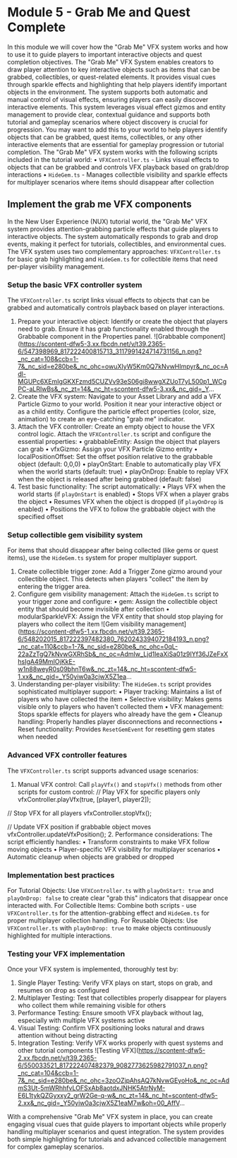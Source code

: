 # Module 5 - Grab Me and Quest Complete

In this module we will cover how the "Grab Me" VFX system works and how to use it to guide players to important interactive objects and quest completion objectives. The "Grab Me" VFX System enables creators to draw player attention to key interactive objects such as items that can be grabbed, collectibles, or quest-related elements. It provides visual cues through sparkle effects and highlighting that help players identify important objects in the environment. The system supports both automatic and manual control of visual effects, ensuring players can easily discover interactive elements. This system leverages visual effect gizmos and entity management to provide clear, contextual guidance and supports both tutorial and gameplay scenarios where object discovery is crucial for progression. You may want to add this to your world to help players identify objects that can be grabbed, quest items, collectibles, or any other interactive elements that are essential for gameplay progression or tutorial completion. The "Grab Me" VFX system works with the following scripts included in the tutorial world:
• `VFXController.ts` - Links visual effects to objects that can be grabbed and controls VFX playback based on grab/drop interactions
• `HideGem.ts` - Manages collectible visibility and sparkle effects for multiplayer scenarios where items should disappear after collection

## Implement the grab me VFX components

In the New User Experience (NUX) tutorial world, the "Grab Me" VFX system provides attention-grabbing particle effects that guide players to interactive objects. The system automatically responds to grab and drop events, making it perfect for tutorials, collectibles, and environmental cues. The VFX system uses two complementary approaches: `VFXController.ts` for basic grab highlighting and `HideGem.ts` for collectible items that need per-player visibility management.

### Setup the basic VFX controller system

The `VFXController.ts` script links visual effects to objects that can be grabbed and automatically controls playback based on player interactions.
1. Prepare your interactive object: Identify or create the object that players need to grab. Ensure it has grab functionality enabled through the Grabbable component in the Properties panel. ![Grabbable component](https://scontent-dfw5-3.xx.fbcdn.net/v/t39.2365-6/547398969_817222400815713_3117991424714731156_n.png?_nc_cat=108&ccb=1-7&_nc_sid=e280be&_nc_ohc=owuXIyW5Km0Q7kNvwHImpyr&_nc_oc=Adl-MGUPc6XEmIgGKXFzmd5CUZVv93eS06gi8wwgXZUoT7yL500p1_WCgPC-aLRIwBs&_nc_zt=14&_nc_ht=scontent-dfw5-3.xx&_nc_gid=_Y...
2. Create the VFX system: Navigate to your Asset Library and add a VFX Particle Gizmo to your world. Position it near your interactive object or as a child entity. Configure the particle effect properties (color, size, animation) to create an eye-catching "grab me" indicator.
3. Attach the VFX controller: Create an empty object to house the VFX control logic. Attach the `VFXController.ts` script and configure the essential properties:
  • grabbableEntity: Assign the object that players can grab
  • vfxGizmo: Assign your VFX Particle Gizmo entity
  • localPositionOffset: Set the offset position relative to the grabbable object (default: 0,0,0)
  • playOnStart: Enable to automatically play VFX when the world starts (default: true)
  • playOnDrop: Enable to replay VFX when the object is released after being grabbed (default: false)
4. Test basic functionality: The script automatically:
  • Plays VFX when the world starts (if `playOnStart` is enabled)
  • Stops VFX when a player grabs the object
  • Resumes VFX when the object is dropped (if `playOnDrop` is enabled)
  • Positions the VFX to follow the grabbable object with the specified offset

### Setup collectible gem visibility system

For items that should disappear after being collected (like gems or quest items), use the `HideGem.ts` system for proper multiplayer support.
1. Create collectible trigger zone: Add a Trigger Zone gizmo around your collectible object. This detects when players "collect" the item by entering the trigger area.
2. Configure gem visibility management: Attach the `HideGem.ts` script to your trigger zone and configure:
  • gem: Assign the collectible object entity that should become invisible after collection
  • modularSparkleVFX: Assign the VFX entity that should stop playing for players who collect the item
 ![Gem visibility management](https://scontent-dfw5-1.xx.fbcdn.net/v/t39.2365-6/548202015_817222397482380_7620243394072184193_n.png?_nc_cat=110&ccb=1-7&_nc_sid=e280be&_nc_ohc=0qL-22aZzTgQ7kNvwGXRhSb&_nc_oc=AdmIw_Ljd1leaXiSa01z9IYf36JZeFxXhsIgA49MmIOjKkE-w1n88weyR0s09bhnT6w&_nc_zt=14&_nc_ht=scontent-dfw5-1.xx&_nc_gid=_Y50yiw0a3cjwX5Z1ea...
3. Understanding per-player visibility: The `HideGem.ts` script provides sophisticated multiplayer support:
  • Player tracking: Maintains a list of players who have collected the item
  • Selective visibility: Makes gems visible only to players who haven't collected them
  • VFX management: Stops sparkle effects for players who already have the gem
  • Cleanup handling: Properly handles player disconnections and reconnections
  • Reset functionality: Provides `ResetGemEvent` for resetting gem states when needed

### Advanced VFX controller features

The `VFXController.ts` script supports advanced usage scenarios:
1. Manual VFX control: Call `playVfx()` and `stopVfx()` methods from other scripts for custom control:
// Play VFX for specific players only
vfxController.playVfx(true, [player1, player2]);

// Stop VFX for all players
vfxController.stopVfx();

// Update VFX position if grabbable object moves
vfxController.updateVfxPosition();
2. Performance considerations: The script efficiently handles:
  • Transform constraints to make VFX follow moving objects
  • Player-specific VFX visibility for multiplayer scenarios
  • Automatic cleanup when objects are grabbed or dropped

### Implementation best practices

For Tutorial Objects: Use `VFXController.ts` with `playOnStart: true` and `playOnDrop: false` to create clear "grab this" indicators that disappear once interacted with. For Collectible Items: Combine both scripts - use `VFXController.ts` for the attention-grabbing effect and `HideGem.ts` for proper multiplayer collection handling. For Reusable Objects: Use `VFXController.ts` with `playOnDrop: true` to make objects continuously highlighted for multiple interactions.

### Testing your VFX implementation

Once your VFX system is implemented, thoroughly test by:
1. Single Player Testing: Verify VFX plays on start, stops on grab, and resumes on drop as configured
2. Multiplayer Testing: Test that collectibles properly disappear for players who collect them while remaining visible for others
3. Performance Testing: Ensure smooth VFX playback without lag, especially with multiple VFX systems active
4. Visual Testing: Confirm VFX positioning looks natural and draws attention without being distracting
5. Integration Testing: Verify VFX works properly with quest systems and other tutorial components
 ![Testing VFX](https://scontent-dfw5-2.xx.fbcdn.net/v/t39.2365-6/550033521_817222407482379_9082773625982791037_n.png?_nc_cat=104&ccb=1-7&_nc_sid=e280be&_nc_ohc=3zoOZjpAhsAQ7kNvwGEyoHo&_nc_oc=AdmS3Ut-5mWRhhfvLOFSxAb8aotdxJNHK5AtrNyM-E6L1tykQZGyxxy2_grW2Ge-q-w&_nc_zt=14&_nc_ht=scontent-dfw5-2.xx&_nc_gid=_Y50yiw0a3cjwX5Z1eaM7w&oh=00_AffV...

With a comprehensive "Grab Me" VFX system in place, you can create engaging visual cues that guide players to important objects while properly handling multiplayer scenarios and quest integration. The system provides both simple highlighting for tutorials and advanced collectible management for complex gameplay scenarios.
